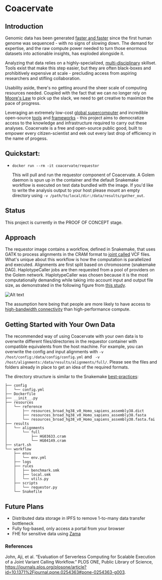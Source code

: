 # Coacervate

## Introduction

Genomic data has been generated [faster and faster](https://journals.plos.org/plosbiology/article?id=10.1371/journal.pbio.1002195) since the first human genome was sequenced - with no signs of slowing down. The demand for expertise, and the raw compute power needed to turn those enormous datasets into actionable insights, has exploded alongside it.

Analyzing that data relies on a highly-specialized, [multi-disciplinary](https://www.ncbi.nlm.nih.gov/pmc/articles/PMC5471940/) skillset. Tools exist that make this step easier, but they are often black-boxes and prohibitively expensive at scale - precluding access from aspiring researchers and stifling collaboration.

Usability aside, there's no getting around the sheer scale of computing resources needed. Coupled with the fact that we can no longer rely on [Moore's Law](https://www.technologyreview.com/2016/05/13/245938/moores-law-is-dead-now-what/) to pick up the slack, we need to get creative to maximize the pace of progress.

Leveraging an extremely low-cost [global supercomputer](golem.network) and incredible open-source [tools](https://gatk.broadinstitute.org/hc/en-us) and [frameworks](https://snakemake.github.io/) - this project aims to democratize access to the knowledge and infrastructure required to carry out these analyses. Coacervate is a free and open-source public good, built to empower every citizen-scientist and eek out every last drop of efficiency in the name of progess.


## Quickstart:
- `docker run --rm -it coacervate/requestor`

  This will pull and run the requestor component of Coacervate. A Golem daemon is spun up in the container and the default Snakemake workflow is executed on test data bundled with the image. If you'd like to write the analysis output to your host please mount an empty directory using `-v /path/to/local/dir:/data/results/gather_out`.

## Status
This project is currently in the PROOF OF CONCEPT stage. 

## Approach
The requestor image contains a workflow, defined in Snakemake, that uses GATK to process alignments in the CRAM format to [joint called](https://gatk.broadinstitute.org/hc/en-us/articles/360035890431-The-logic-of-joint-calling-for-germline-short-variants) VCF files. What's unique about this workflow is how the computation is parallelized and executed. Alignments are first split based on chromosome (snakemake DAG). HaplotypeCaller jobs are then requested from a pool of providers on the Golem network. HaplotypeCaller was chosen because it is the most computationally demanding while taking into account input and output file size, as demonstrated in the following figure from [this study](https://journals.plos.org/plosone/article?id=10.1371/journal.pone.0254363#pone-0254363-g003).

<img
  src="https://user-images.githubusercontent.com/31577879/196818454-80820d76-f585-4850-8565-63a1aeaa206e.PNG"
  alt="Alt text"
  title="Task 12 is HaplotypeCaller"
  style="display: inline-block; margin: 0 auto; max-width: 100px">

The assumption here being that people are more likely to have access to [high-bandwidth connectivity](https://www.fiercetelecom.com/broadband/att-upgrades-its-fiber-network-offer-2-gig-5-gig-speeds) than high-performance compute. 

## Getting Started with Your Own Data
The recommended way of using Coacervate with your own data is to overwrite different files/directories in the requestor container with compatible equivalents from the host machine. For example, you can overwrite the config and input alignments with `-v /host/config:/data/config/config.yml` and ` -v /host/alignments:/data/results/alignments/full/`. Please see the files and folders already in place to get an idea of the required formats.

The directory structure is similar to the Snakemake [best-practices](https://snakemake.readthedocs.io/en/stable/snakefiles/deployment.html#distribution-and-reproducibility):
```
├── config
│   └── config.yml
├── Dockerfile
├── __init__.py
├── resources
│   └── reference
│       ├── resources_broad_hg38_v0_Homo_sapiens_assembly38.dict
│       ├── resources_broad_hg38_v0_Homo_sapiens_assembly38.fasta
│       └── resources_broad_hg38_v0_Homo_sapiens_assembly38.fasta.fai
├── results
│   └── alignments
│       └── full
│           ├── HG03633.cram
│           └── HG04149.cram
├── start.sh
└── workflow
    ├── envs
    │   └── env.yml
    ├── logs
    ├── rules
    │   ├── benchmark.smk
    │   ├── local.smk
    │   └── utils.py
    ├── scripts
    │   └── requestor.py
    └── Snakefile
```

## Future Plans
- Distributed data storage in IPFS to remove 1-to-many data transfer bottleneck
- Fully fog-based, only access a portal from your browser
- FHE for sensitive data using [Zama](https://www.zama.ai/)

### References
John, Aji, et al. “Evaluation of Serverless Computing for Scalable Execution of a Joint Variant Calling Workflow.” PLOS ONE, Public Library of Science, https://journals.plos.org/plosone/article?id=10.1371%2Fjournal.pone.0254363#pone-0254363-g003.
